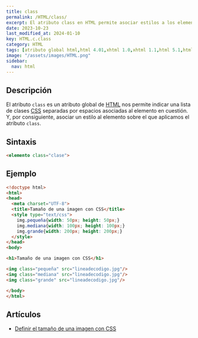 ```yaml
---
title: class
permalink: /HTML/class/
excerpt: El atributo class en HTML permite asociar estilos a los elementos mediante clases CSS.
date: 2023-10-23
last_modified_at: 2024-01-10
key: HTML.c.class
category: HTML
tags: [atributo global html,html 4.01,xhtml 1.0,xhtml 1.1,html 5.1,html 5.2,html 5]
image: "/assets/images/HTML.png"
sidebar:
  nav: html
---
```


## Descripción


El atributo `class` es un atributo global de [HTML](https://www.manualweb.net/html/) nos permite indicar una lista de clases [CSS](https://www.manualweb.net/css/) separadas por espacios asociadas al elemento en cuestión. Y, por consiguiente, asociar un estilo al elemento sobre el que aplicamos el atributo `class`.


## Sintaxis


```html
<elemento class="clase">
```


## Ejemplo


```html
<!doctype html>
<html>
<head>
  <meta charset="UTF-8">
  <title>Tamaño de una imagen con CSS</title>
  <style type="text/css">
    img.pequeña{width: 50px; height: 50px;}
    img.mediana{width: 100px; height: 100px;}
    img.grande{width: 200px; height: 200px;}
  </style>
</head>
<body>

<h1>Tamaño de una imagen con CSS</h1>

<img class="pequeña" src="lineadecodigo.jpg"/>
<img class="mediana" src="lineadecodigo.jpg"/>
<img class="grande" src="lineadecodigo.jpg"/>

</body>
</html>
```


## Artículos

- [Definir el tamaño de una imagen con CSS](https://lineadecodigo.com/css/definir-el-tamano-de-una-imagen-con-css/)

